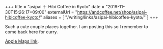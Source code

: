 +++
title = "asipai ＋ Hibi Coffee in Kyoto"
date = "2019-11-30T15:26:17+09:00"
externalUrl = "https://andcoffee.net/shop/asipai-hibicoffee-kyoto/"
aliases = [
  "/writing/links/asipai-hibicoffee-kyoto/"
]
+++

Such a cute couple places together. I am posting this so I remember to come back here for curry. 

[Apple Maps link](https://maps.apple.com/?address=%E3%80%92600-8146,%20%E4%BA%AC%E9%83%BD%E5%BA%9C%E4%B8%8B%E4%BA%AC%E5%8C%BA,%20%E4%BA%AC%E9%83%BD%E5%B8%82,%20%E4%B8%83%E6%9D%A1%E9%80%9A%E6%B2%B3%E5%8E%9F%E7%94%BA%E6%9D%B1%E5%85%A5%E6%9D%90%E6%9C%A8%E7%94%BA460&auid=5605049762898451087&ll=34.989593,135.764491&lsp=9902&q=Asipai%20Plus%20Hibi%20Coffee&_ext=ChkKBAgEEAoKBAgFEAMKBQgGEIgCCgQIChAAEiYp9lymFxd+QUAxAUl21kn4YEA5dDLMcz1/QUBBQ9K/qaP4YEBQBA%3D%3D&t=r).